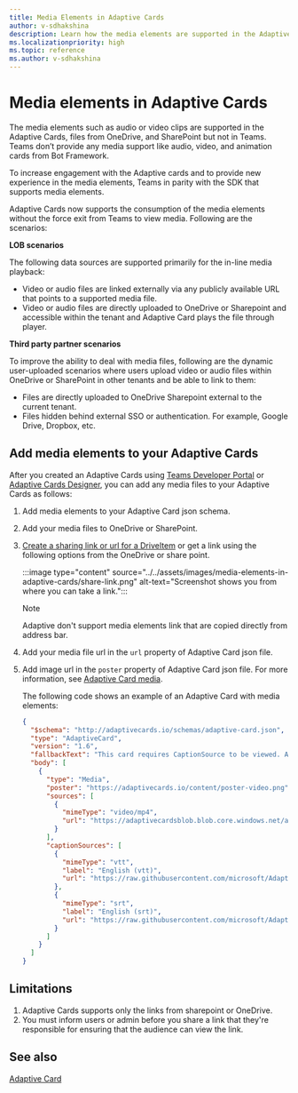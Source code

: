 ```yaml
---
title: Media Elements in Adaptive Cards
author: v-sdhakshina
description: Learn how the media elements are supported in the Adaptive Cards and support consumption directly within Teams Adaptive Cards.
ms.localizationpriority: high
ms.topic: reference
ms.author: v-sdhakshina
---
```


# Media elements in Adaptive Cards

The media elements such as audio or video clips are supported in the Adaptive Cards, files from OneDrive, and SharePoint but not in Teams. Teams don’t provide any media support like audio, video, and animation cards from Bot Framework.

To increase engagement with the Adaptive cards and to provide new experience in the media elements, Teams in parity with the SDK that supports media elements.

Adaptive Cards now supports the consumption of the media elements without the force exit from Teams to view media. Following are the scenarios:

**LOB scenarios**

The following data sources are supported primarily for the in-line media playback:

* Video or audio files are linked externally via any publicly available URL that points to a supported media file.
* Video or audio files are directly uploaded to OneDrive or Sharepoint and accessible within the tenant and Adaptive Card plays the file through player.

**Third party partner scenarios**

To improve the ability to deal with media files, following are the dynamic user-uploaded scenarios where users upload video or audio files within OneDrive or SharePoint in other tenants and be able to link to them:

* Files are directly uploaded to OneDrive Sharepoint external to the current tenant.
* Files hidden behind external SSO or authentication. For example, Google Drive, Dropbox, etc.

## Add media elements to your Adaptive Cards

After you created an Adaptive Cards using [Teams Developer Portal](https://dev.teams.microsoft.com/cards) or [Adaptive Cards Designer](https://adaptivecards.io/designer), you can add any media files to your Adaptive Cards as follows:

1. Add media elements to your Adaptive Card json schema.

1. Add your media files to OneDrive or SharePoint.

1. [Create a sharing link or url for a DriveItem](/graph/api/driveitem-createlink) or get a link using the following options from the OneDrive or share point.

   :::image type="content" source="../../assets/images/media-elements-in-adaptive-cards/share-link.png" alt-text="Screenshot shows you from where you can take a link.":::

    >[!NOTE]
    > Adaptive don't support media elements link that are copied directly from address bar.

1. Add your media file url in the `url` property of Adaptive Card json file.

1. Add image url in the `poster` property of Adaptive Card json file. For more information, see [Adaptive Card media](https://adaptivecards.io/explorer/Media.html).

    The following code shows an example of an Adaptive Card with media elements:

    ```json
    {
      "$schema": "http://adaptivecards.io/schemas/adaptive-card.json",
      "type": "AdaptiveCard",
      "version": "1.6",
      "fallbackText": "This card requires CaptionSource to be viewed. Ask your platform to update to Adaptive Cards v1.6 for this and more!",
      "body": [
        {
          "type": "Media",
          "poster": "https://adaptivecards.io/content/poster-video.png",
          "sources": [
            {
              "mimeType": "video/mp4",
              "url": "https://adaptivecardsblob.blob.core.windows.net/assets/AdaptiveCardsOverviewVideo.mp4"
            }
          ],
          "captionSources": [
            {
              "mimeType": "vtt",
              "label": "English (vtt)",
              "url": "https://raw.githubusercontent.com/microsoft/AdaptiveCards/5ac07e8adb8d7dcd7480973321e57d279d1f7d2c/assets/ProductVideoSubtitles.vtt"
            },
            {
              "mimeType": "srt",
              "label": "English (srt)",
              "url": "https://raw.githubusercontent.com/microsoft/AdaptiveCards/da2eb4ad4de60d14b37decc062d3952da9dbb790/assets/ProductVideoSubtitles.srt"
            }
          ]
        }
      ]
    }
    
    ```

## Limitations

1. Adaptive Cards supports only the links from sharepoint or OneDrive.
1. You must inform users or admin before you share a link that they're responsible for ensuring that the audience can view the link.

## See also

[Adaptive Card](cards-reference.md#adaptive-card)
